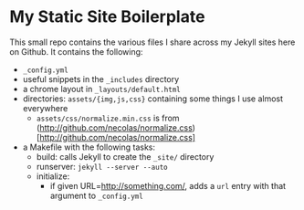 My Static Site Boilerplate
==========================

This small repo contains the various files I share across my Jekyll sites here
on Github. It contains the following:

 - `_config.yml`
 - useful snippets in the `_includes` directory
 - a chrome layout in `_layouts/default.html`
 - directories: `assets/{img,js,css}` containing some things I use almost everywhere
   - `assets/css/normalize.min.css` is from (http://github.com/necolas/normalize.css)[http://github.com/necolas/normalize.css]
 - a Makefile with the following tasks:
   - build: calls Jekyll to create the `_site/` directory
   - runserver: `jekyll --server --auto`
   - initialize:
     - if given URL=http://something.com/, adds a `url` entry with that argument to `_config.yml`
